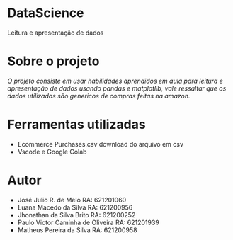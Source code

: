 # DataScience
Leitura e apresentação de dados 

# Sobre o projeto
*O projeto consiste em usar habilidades aprendidos em aula para leitura e apresentação de dados usando pandas e matplotlib, vale ressaltar que os dados utilizados são genericos de compras feitas na amazon.*

# Ferramentas utilizadas
* Ecommerce Purchases.csv   download do arquivo em csv
* Vscode e Google Colab

# Autor
* José Julio R. de Melo RA: 621201060
* Luana Macedo da Silva RA: 621200956
* Jhonathan da Silva Brito RA: 621200252
* Paulo Victor Caminha de Oliveira RA: 621201939
* Matheus Pereira da Silva RA: 621200958

